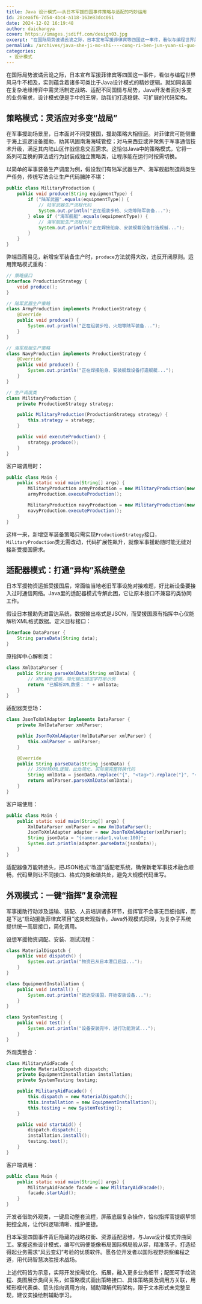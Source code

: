 ```yaml
---
title: Java 设计模式——从日本军援四国事件策略与适配的巧妙运用
id: 28cea6f6-7d54-4bc4-a118-163e83dcc061
date: 2024-12-02 16:19:48
author: daichangya
cover: https://images.jsdiff.com/design03.jpg
excerpt: "在国际局势波谲云诡之际，日本宣布军援菲律宾等四国这一事件，看似与编程世界风马牛不相及，实则蕴含着诸多可类比于Java设计模式的精妙逻辑。就如同各国在复杂地缘博弈中需灵活制定战略、适配不同国情与局势，Java开发者面对多变的业务需求，设计模式便是手中的王牌，助我们打造稳健、可扩展的代码架构。 策略模式"
permalink: /archives/java-she-ji-mo-shi----cong-ri-ben-jun-yuan-si-guo-shi-jian/
categories:
 - 设计模式
---
```


在国际局势波谲云诡之际，日本宣布军援菲律宾等四国这一事件，看似与编程世界风马牛不相及，实则蕴含着诸多可类比于Java设计模式的精妙逻辑。就如同各国在复杂地缘博弈中需灵活制定战略、适配不同国情与局势，Java开发者面对多变的业务需求，设计模式便是手中的王牌，助我们打造稳健、可扩展的代码架构。

## 策略模式：灵活应对多变“战局”
在军事援助场景里，日本面对不同受援国，援助策略大相径庭。对菲律宾可能侧重于海上巡逻设备援助，助其巩固南海海域管控；对马来西亚或许聚焦于军事通信技术升级，满足其内陆山区作战信息交互需求。这恰似Java中的策略模式，它将一系列可互换的算法或行为封装成独立策略类，让程序能在运行时按需切换。

以简单的军事装备生产调度为例，假设我们有陆军武器生产、海军舰艇制造两类生产任务，传统写法会让生产代码臃肿不堪：
<separator></separator>
```java
public class MilitaryProduction {
    public void produce(String equipmentType) {
        if ("陆军武器".equals(equipmentType)) {
            // 陆军武器生产流程代码
            System.out.println("正在组装步枪、火炮等陆军装备...");
        } else if ("海军舰艇".equals(equipmentType)) {
            // 海军舰艇生产流程代码
            System.out.println("正在焊接船身、安装舰载设备打造舰艇...");
        }
    }
}
```

弊端显而易见，新增空军装备生产时，`produce`方法就得大改，违反开闭原则。运用策略模式重构：

```java
// 策略接口
interface ProductionStrategy {
    void produce();
}

// 陆军武器生产策略
class ArmyProduction implements ProductionStrategy {
    @Override
    public void produce() {
        System.out.println("正在组装步枪、火炮等陆军装备...");
    }
}

// 海军舰艇生产策略
class NavyProduction implements ProductionStrategy {
    @Override
    public void produce() {
        System.out.println("正在焊接船身、安装舰载设备打造舰艇...");
    }
}

// 生产调度类
class MilitaryProduction {
    private ProductionStrategy strategy;

    public MilitaryProduction(ProductionStrategy strategy) {
        this.strategy = strategy;
    }

    public void executeProduction() {
        strategy.produce();
    }
}
```

客户端调用时：
```java
public class Main {
    public static void main(String[] args) {
        MilitaryProduction armyProduction = new MilitaryProduction(new ArmyProduction());
        armyProduction.executeProduction();

        MilitaryProduction navyProduction = new MilitaryProduction(new NavyProduction());
        navyProduction.executeProduction();
    }
}
```

这样一来，新增空军装备策略只需实现`ProductionStrategy`接口，`MilitaryProduction`类无需改动，代码扩展性飙升，就像军事援助随时能无缝对接新受援国需求。

## 适配器模式：打通“异构”系统壁垒
日本军援物资运抵受援国后，常面临当地老旧军事设施对接难题，好比新设备要接入过时通信网络。Java里的适配器模式专解此困，它让原本接口不兼容的类协同工作。

假设日本援助先进雷达系统，数据输出格式是JSON，而受援国原有指挥中心仅能解析XML格式数据。定义目标接口：

```java
interface DataParser {
    String parseData(String data);
}
```

原指挥中心解析类：
```java
class XmlDataParser {
    public String parseXmlData(String xmlData) {
        // XML解析逻辑，简化输出固定字符串示例
        return "已解析XML数据： " + xmlData;
    }
}
```

适配器类登场：
```java
class JsonToXmlAdapter implements DataParser {
    private XmlDataParser xmlParser;

    public JsonToXmlAdapter(XmlDataParser xmlParser) {
        this.xmlParser = xmlParser;
    }

    @Override
    public String parseData(String jsonData) {
        // JSON转XML逻辑，此处简化，实际需完整转换代码
        String xmlData = jsonData.replace("{", "<tag>").replace("}", "</tag>");
        return xmlParser.parseXmlData(xmlData);
    }
}
```

客户端使用：
```java
public class Main {
    public static void main(String[] args) {
        XmlDataParser xmlParser = new XmlDataParser();
        JsonToXmlAdapter adapter = new JsonToXmlAdapter(xmlParser);
        String jsonData = "{name:radar1,value:100}";
        System.out.println(adapter.parseData(jsonData));
    }
}
```

适配器像万能转接头，把JSON格式“改造”适配老系统，确保新老军事技术融合顺畅，代码里则让不同接口、格式的类和谐共处，避免大规模代码重写。

## 外观模式：一键“指挥”复杂流程
军事援助行动涉及运输、装配、人员培训诸多环节，指挥官不会事无巨细指挥，而是下达“启动援助菲律宾项目”这类宏观指令。Java外观模式同理，为复杂子系统提供统一高层接口，简化调用。

设想军援物资调配、安装、测试流程：
```java
class MaterialDispatch {
    public void dispatch() {
        System.out.println("物资已从日本港口启运...");
    }
}

class EquipmentInstallation {
    public void install() {
        System.out.println("抵达受援国，开始安装设备...");
    }
}

class SystemTesting {
    public void test() {
        System.out.println("设备安装完毕，进行功能测试...");
    }
}
```

外观类整合：
```java
class MilitaryAidFacade {
    private MaterialDispatch dispatch;
    private EquipmentInstallation installation;
    private SystemTesting testing;

    public MilitaryAidFacade() {
        this.dispatch = new MaterialDispatch();
        this.installation = new EquipmentInstallation();
        this.testing = new SystemTesting();
    }

    public void startAid() {
        dispatch.dispatch();
        installation.install();
        testing.test();
    }
}
```

客户端调用：
```java
public class Main {
    public static void main(String[] args) {
        MilitaryAidFacade facade = new MilitaryAidFacade();
        facade.startAid();
    }
}
```

开发者借助外观类，一键启动整套流程，屏蔽底层复杂操作，恰似指挥官提纲挈领把控全局，让代码逻辑清晰、维护便捷。

日本军援四国事件背后隐藏的战略权衡、资源适配思维，与Java设计模式异曲同工。掌握这些设计模式，编写代码便能像布局国际棋局般从容，精准落子，打造经得起业务需求“风云变幻”考验的优质软件。愿各位开发者以国际视野洞察编程之道，用代码智慧决胜技术战场。

上述代码皆为示意，实际开发按需优化、拓展，融入更多业务细节；配图可手绘流程、类图展示类间关系，如策略模式画出策略接口、具体策略类及调用方关联，用矩形框代表类、箭头指向调用方向，辅助理解代码架构，限于文本形式未完整呈现，建议实操绘制辅助学习。 